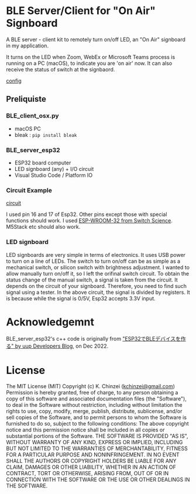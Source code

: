 # BLE Server/Client for "On Air" Signboard

A BLE server - client kit to remotely turn on/off LED, an "On Air" signboard in my application.

It turns on the LED when Zoom, WebEx or Microsoft Teams process is running on a PC (macOS), to indicate you are 'on air' now.
It can also receive the status of switch at the signbaord.

[config](./Doc/config.png "Configuration")

## Preliquiste

### BLE_client_osx.py

- macOS PC
- bleak : `pip install bleak`

### BLE_server_esp32

- ESP32 board computer
- LED signboard (any) + I/O circuit
- Visual Studio Code / Platform IO

### Circuit Example

[circuit](./Doc/circuit.png "Circuit diagram example")

I used pin 16 and 17 of Esp32.
Other pins except those with special functions should work.
I used [ESP-WROOM-32 from Switch Science](https://www.switch-science.com/products/6364).
M5Stack etc should also work.

### LED signboard

LED signboards are very simple in terms of electronics.
It uses USB power to turn on a line of LEDs.
The switch to turn on/off can be as simple as a mechanical switch,
or silicon switch with brightness adjustment.
I wanted to allow manually turn on/off it,
so I left the orifinal switch circuit.
To obtain the status change of the manual switch,
a signal is taken from the circuit.
It depends on the circuit of your signboard.
Therefore, you need to find such signal using a tester.
In the above circuit, the signal is divided by registers.
It is because while the signal is 0/5V,
Esp32 accepts 3.3V input.

# Acknowledgemnt

BLE_server_esp32's c++ code is originally from ["ESP32でBLEデバイスを作る" by uup Developers Blog](https://zenn.dev/luup/articles/iot-yamaguchi-20221204), on Dec 2022.

# License

The MIT License (MIT) Copyright (c) K. Chinzei (kchinzei@gmail.com) Permission is hereby granted, free of charge, to any person obtaining a copy of this software and associated documentation files (the "Software"), to deal in the Software without restriction, including without limitation the rights to use, copy, modify, merge, publish, distribute, sublicense, and/or sell copies of the Software, and to permit persons to whom the Software is furnished to do so, subject to the following conditions: The above copyright notice and this permission notice shall be included in all copies or substantial portions of the Software. THE SOFTWARE IS PROVIDED "AS IS", WITHOUT WARRANTY OF ANY KIND, EXPRESS OR IMPLIED, INCLUDING BUT NOT LIMITED TO THE WARRANTIES OF MERCHANTABILITY, FITNESS FOR A PARTICULAR PURPOSE AND NONINFRINGEMENT. IN NO EVENT SHALL THE AUTHORS OR COPYRIGHT HOLDERS BE LIABLE FOR ANY CLAIM, DAMAGES OR OTHER LIABILITY, WHETHER IN AN ACTION OF CONTRACT, TORT OR OTHERWISE, ARISING FROM, OUT OF OR IN CONNECTION WITH THE SOFTWARE OR THE USE OR OTHER DEALINGS IN THE SOFTWARE.